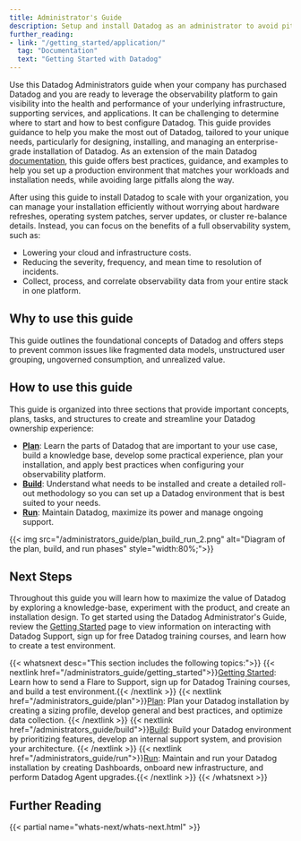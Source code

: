 ```yaml
---
title: Administrator's Guide
description: Setup and install Datadog as an administrator to avoid pit-falls down the road
further_reading:
- link: "/getting_started/application/"
  tag: "Documentation"
  text: "Getting Started with Datadog"
---
```



Use this Datadog Administrators guide when your company has purchased Datadog and you are ready to leverage the observability platform to gain visibility into the health and performance of your underlying infrastructure, supporting services, and applications. It can be challenging to determine where to start and how to best configure Datadog. This guide provides guidance to help you make the most out of Datadog, tailored to your unique needs, particularly for designing, installing, and managing an enterprise-grade installation of Datadog. As an extension of the main Datadog
[documentation][1], this guide offers best practices, guidance, and examples to help you set up a production environment that matches your workloads and installation needs, while avoiding large pitfalls along the way.

After using this guide to install Datadog to scale with your organization, you can manage your installation efficiently without worrying about hardware refreshes, operating system patches, server updates, or cluster re-balance details. Instead, you can focus on the benefits of a full observability system, such as:

- Lowering your cloud and infrastructure costs.
- Reducing the severity, frequency, and mean time to resolution of incidents.
- Collect, process, and correlate observability data from your entire stack in one platform.

## Why to use this guide

This guide outlines the foundational concepts of Datadog and offers steps to prevent common issues like fragmented data models, unstructured user grouping, ungoverned consumption, and unrealized value.

## How to use this guide

This guide is organized into three sections that provide important concepts, plans, tasks, and structures to create and streamline your Datadog ownership experience:

* **[Plan][2]**: Learn the parts of Datadog that are important to your use case, build a knowledge base, develop some practical experience, plan your installation, and apply best practices when configuring your observability platform.  
* **[Build][3]**: Understand what needs to be installed and create a detailed roll-out methodology so you can set up a Datadog environment that is best suited to your needs.  
* **[Run][4]**: Maintain Datadog, maximize its power and manage ongoing support.

{{< img src="/administrators_guide/plan_build_run_2.png" alt="Diagram of the plan, build, and run phases" style="width:80%;">}}

## Next Steps

Throughout this guide you will learn how to maximize the value of Datadog by exploring a knowledge-base, experiment with the product, and create an installation design. To get started using the Datadog Administrator's Guide, review the [Getting Started][5] page to view information on interacting with Datadog Support, sign up for free Datadog training courses, and learn how to create a test environment.

{{< whatsnext desc="This section includes the following topics:">}}
  {{< nextlink href="/administrators_guide/getting_started">}}<u>Getting Started</u>: Learn how to send a Flare to Support, sign up for Datadog Training courses, and build a test environment.{{< /nextlink >}}
  {{< nextlink href="/administrators_guide/plan">}}<u>Plan</u>: Plan your Datadog installation by creating a sizing profile, develop general and best practices, and optimize data collection. {{< /nextlink >}}
  {{< nextlink href="/administrators_guide/build">}}<u>Build</u>: Build your Datadog environment by prioritizing features, develop an internal support system, and provision your architecture.  {{< /nextlink >}}
  {{< nextlink href="/administrators_guide/run">}}<u>Run</u>: Maintain and run your Datadog installation by creating Dashboards, onboard new infrastructure, and perform Datadog Agent upgrades.{{< /nextlink >}}
{{< /whatsnext >}}

## Further Reading

{{< partial name="whats-next/whats-next.html" >}}


[1]: https://docs.datadoghq.com/
[2]: /administrators_guide/plan
[3]: /administrators_guide/build
[4]: /administrators_guide/run
[5]: /administrators_guide/getting_started

